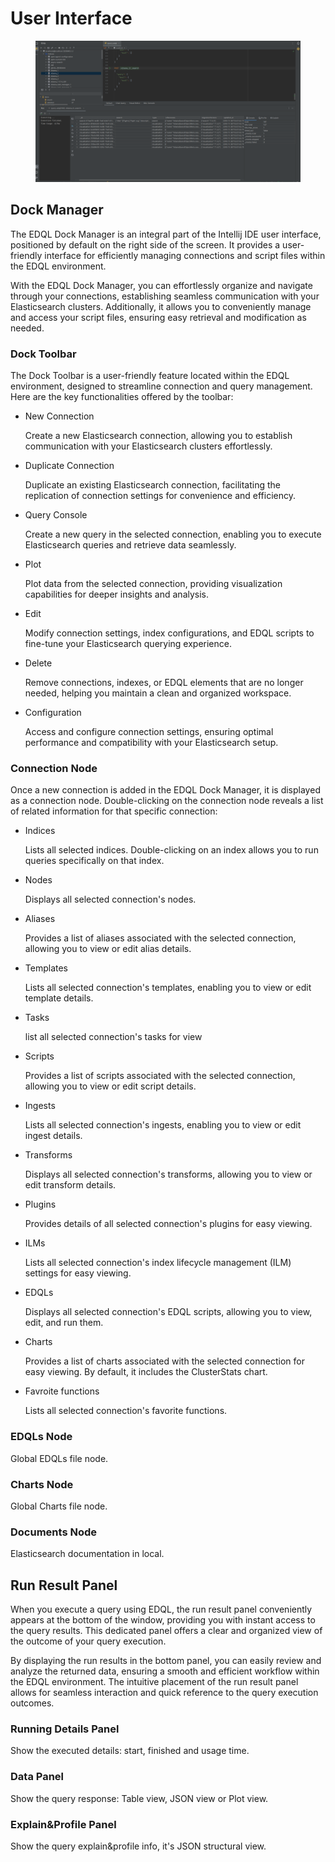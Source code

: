 # User Interface

<figure><img src="/.gitbook/assets/image (3).png" alt=""><figcaption></figcaption></figure>

## Dock Manager

The EDQL Dock Manager is an integral part of the Intellij IDE user interface, positioned by default on the right side of the screen. It provides a user-friendly interface for efficiently managing connections and script files within the EDQL environment.

With the EDQL Dock Manager, you can effortlessly organize and navigate through your connections, establishing seamless communication with your Elasticsearch clusters. Additionally, it allows you to conveniently manage and access your script files, ensuring easy retrieval and modification as needed.

### Dock Toolbar

The Dock Toolbar is a user-friendly feature located within the EDQL environment, designed to streamline connection and query management. Here are the key functionalities offered by the toolbar:

*   New Connection

    Create a new Elasticsearch connection, allowing you to establish communication with your Elasticsearch clusters effortlessly.
*   Duplicate Connection

    Duplicate an existing Elasticsearch connection, facilitating the replication of connection settings for convenience and efficiency.
*   Query Console

    Create a new query in the selected connection, enabling you to execute Elasticsearch queries and retrieve data seamlessly.
*   Plot

    Plot data from the selected connection, providing visualization capabilities for deeper insights and analysis.
*   Edit

    Modify connection settings, index configurations, and EDQL scripts to fine-tune your Elasticsearch querying experience.
*   Delete

    Remove connections, indexes, or EDQL elements that are no longer needed, helping you maintain a clean and organized workspace.
*   Configuration

    Access and configure connection settings, ensuring optimal performance and compatibility with your Elasticsearch setup.

### Connection Node

Once a new connection is added in the EDQL Dock Manager, it is displayed as a connection node. Double-clicking on the connection node reveals a list of related information for that specific connection:

*   Indices

    Lists all selected indices. Double-clicking on an index allows you to run queries specifically on that index.
*   Nodes

    Displays all selected connection's nodes.
*   Aliases

    Provides a list of aliases associated with the selected connection, allowing you to view or edit alias details.
*   Templates

    Lists all selected connection's templates, enabling you to view or edit template details.
*   Tasks

    list all selected connection's tasks for view
*   Scripts

    Provides a list of scripts associated with the selected connection, allowing you to view or edit script details.
*   Ingests

    Lists all selected connection's ingests, enabling you to view or edit ingest details.
*   Transforms

    Displays all selected connection's transforms, allowing you to view or edit transform details.
*   Plugins

    Provides details of all selected connection's plugins for easy viewing.
*   ILMs

    Lists all selected connection's index lifecycle management (ILM) settings for easy viewing.
*   EDQLs

    Displays all selected connection's EDQL scripts, allowing you to view, edit, and run them.
*   Charts

    Provides a list of charts associated with the selected connection for easy viewing. By default, it includes the ClusterStats chart.
*   Favroite functions

    Lists all selected connection's favorite functions.

### EDQLs Node

Global EDQLs file node.

### Charts Node

Global Charts file node.

### Documents Node

Elasticsearch documentation in local.

## Run Result Panel

When you execute a query using EDQL, the run result panel conveniently appears at the bottom of the window, providing you with instant access to the query results. This dedicated panel offers a clear and organized view of the outcome of your query execution.

By displaying the run results in the bottom panel, you can easily review and analyze the returned data, ensuring a smooth and efficient workflow within the EDQL environment. The intuitive placement of the run result panel allows for seamless interaction and quick reference to the query execution outcomes.

### Running Details Panel

Show the executed details: start, finished and usage time.

### Data Panel

Show the query response: Table view, JSON view or Plot view.

### Explain\&Profile Panel

Show the query explain\&profile info, it's JSON structural view.
